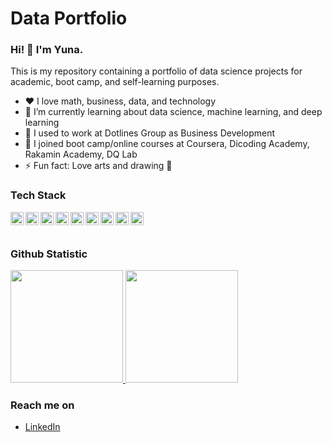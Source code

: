 # Data Portfolio

### Hi! 👋 I'm Yuna.

This is my repository containing a portfolio of data science projects for academic, boot camp, and self-learning purposes.


- ❤️ I love math, business, data, and technology
- 🌱 I’m currently learning about data science, machine learning, and deep learning
- 🏢 I used to work at Dotlines Group as Business Development
- 🏫 I joined boot camp/online courses at Coursera, Dicoding Academy, Rakamin Academy, DQ Lab
- ⚡ Fun fact: Love arts and drawing 🎨

### Tech Stack
  <a href="#"><img align="left" alt="MySQL" title="MySQL" width="21px" src="https://seeklogo.com/images/M/MySQL-logo-F6FF285A58-seeklogo.com.png" /></a>
  <a href="https://www.postgresql.org/"><img align="left" alt="PostgreSQL" title="PostgreSQL" width="21px" src="https://seeklogo.com/images/P/postgresql-logo-5309879B58-seeklogo.com.png" /></a>
  <a href="https://python.org/"><img align="left" alt="Python" title="Python" width="21px" src="https://seeklogo.com/images/P/python-logo-C50EED1930-seeklogo.com.png" /></a>
  <a href="https://r-project.org/"><img align="left" alt="R" title="R Programming" width="21px" src="https://upload.wikimedia.org/wikipedia/commons/thumb/1/1b/R_logo.svg/1280px-R_logo.svg.png" /></a>
  <a href="https://jupyter.org/"><img align="left" alt="Jupyter" title="Jupyter" width="21px" src="https://seeklogo.com/images/J/jupyter-logo-A91705F539-seeklogo.com.png" /></a>
  <a href="https://tensorflow.org/"><img align="left" alt="TensorFlow" title="TensorFlow" width="21px" src="https://seeklogo.com/images/T/tensorflow-logo-C69AEAC9D0-seeklogo.com.png" /></a>
  <a href="https://scikit-learn.org/"><img align="left" alt="Scikit-Learn" title="Scikit-Learn" width="21px" src="https://seeklogo.com/images/S/scikit-learn-logo-8766D07E2E-seeklogo.com.png" /></a>
  <a href="https://heroku.com/"><img align="left" alt="Heroku" title="Heroku" width="21px" src="https://seeklogo.com/images/H/heroku-logo-B774A78667-seeklogo.com.png" /></a>
  <a href="https://streamlit.io/"><img align="left" alt="Streamlit" title="Streamlit" width="21px" src="https://seeklogo.com/images/S/streamlit-logo-1A3B208AE4-seeklogo.com.png" /></a>
  <br>
  <br>
  
### Github Statistic
<p align="left">
<a href="https://github.com/Yunanouv">
  <img height="180em" src="https://github-readme-stats-eight-theta.vercel.app/api?username=Yunanouv&show_icons=true&theme=algolia&include_all_commits=true&count_private=true"/>
  <img height="180em" src="https://github-readme-stats-eight-theta.vercel.app/api/top-langs/?username=Yunanouv&layout=compact&langs_count=8&theme=omni"/>
</a>
</p>

### Reach me on
- <a href="https://www.linkedin.com/in/dwi-ayu-nouvalina/">LinkedIn</a>

